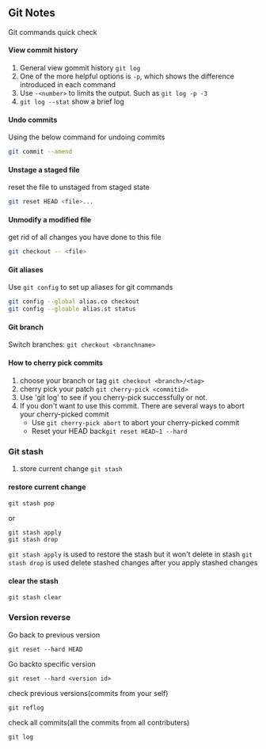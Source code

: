 ## Git Notes
Git commands quick check

#### View commit history
1. General view gommit history `git log`
2. One of the more helpful options is `-p`, which shows the difference introduced in each command
3. Use `-<number>` to limits the output. Such as `git log -p -3`
4. `git log --stat` show a brief log

#### Undo commits
Using the below command for undoing commits
```sh
git commit --amend
```

#### Unstage a staged file
reset the file to unstaged from staged state
```sh
git reset HEAD <file>...
```

#### Unmodify a modified file
get rid of all changes you have done to this file
```sh
git checkout -- <file>
```

#### Git aliases
Use `git config` to set up aliases for git commands
```sh
git config --global alias.co checkout
git config --gloable alias.st status
```

#### Git branch
Switch branches: `git checkout <branchname>`

#### How to cherry pick commits
1. choose your branch or tag `git checkout <branch>/<tag>`
2. cherry pick your patch `git cherry-pick <commitid>`
3. Use 'git log' to see if you cherry-pick successfully or not.
4. If you don't want to use this commit. There are several ways to abort your cherry-picked commit
    - Use `git cherry-pick abort` to abort your cherry-picked commit
    - Reset your HEAD back`git reset HEAD~1 --hard`

### Git stash
1. store current change `git stash`
#### restore current change 
```
git stash pop
```
or
```
git stash apply
git stash drop
```
`git stash apply` is used to restore the stash but it won't delete in stash
`git stash drop` is used delete stashed changes after you apply stashed changes
#### clear the stash
```
git stash clear
```

### Version reverse
Go back to previous version
```
git reset --hard HEAD
```

Go backto specific version
```
git reset --hard <version id>
```

check previous versions(commits from your self)
```
git reflog
```

check all commits(all the commits from all contributers)
```
git log
```


